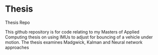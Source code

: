# Thesis
Thesis Repo

This github repository is for code relating to my Masters of Applied Computing thesis on using IMUs to adjust for bouncing of a vehicle under motion.
The thesis examines Madgwick, Kalman and Neural network approaches

